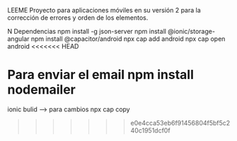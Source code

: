 LEEME
Proyecto para aplicaciones móviles en su versión 2 para la corrección de errores y orden de los elementos.

N
Dependencias
npm install -g json-server
npm install @ionic/storage-angular
npm install @capacitor/android
npx cap add android
npx cap open android
<<<<<<< HEAD

Para enviar el email
npm install nodemailer
=======
ionic bulid --> para cambios
npx cap copy 
>>>>>>> e0e4cca53eb6f91456804f5bf5c240c1951dcf0f
